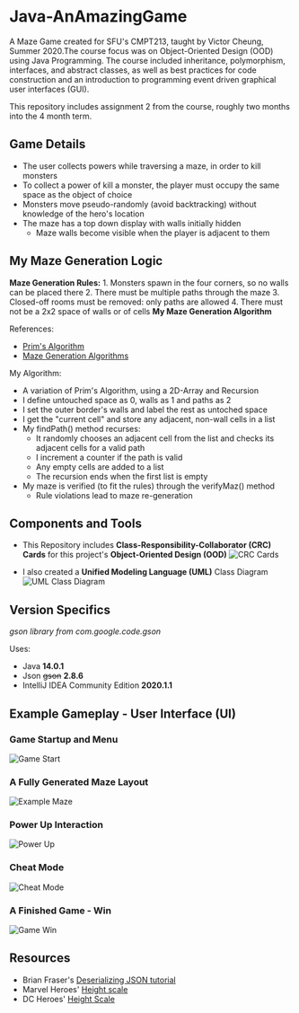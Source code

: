 # Java-AnAmazingGame
A Maze Game created for SFU's CMPT213, taught by Victor Cheung, Summer 2020.The course focus was on Object-Oriented Design (OOD) using Java Programming. The course included inheritance, polymorphism, interfaces, and abstract classes, as well as best practices for code construction and an introduction to programming event driven graphical user interfaces (GUI).

This repository includes assignment 2 from the course, roughly two months into the 4 month term.

## Game Details
- The user collects powers while traversing a maze, in order to kill monsters
- To collect a power of kill a monster, the player must occupy the same space as the object of choice
- Monsters move pseudo-randomly (avoid backtracking) without knowledge of the hero's location
- The maze has a top down display with walls initially hidden
  - Maze walls become visible when the player is adjacent to them 

## My Maze Generation Logic
**Maze Generation Rules:**
    1. Monsters spawn in the four corners, so no walls can be placed there
    2. There must be multiple paths through the maze
    3. Closed-off rooms must be removed: only paths are allowed
    4. There must not be a 2x2 space of walls or of cells
**My Maze Generation Algorithm**

References:
- [Prim's Algorithm](https://en.wikipedia.org/wiki/Prim%27s_algorithm)
- [Maze Generation Algorithms](https://en.wikipedia.org/wiki/Maze_generation_algorithm)

My Algorithm:
- A variation of Prim's Algorithm, using a 2D-Array and Recursion
- I define untouched space as 0, walls as 1 and paths as 2
- I set the outer border's walls and label the rest as untoched space
- I get the "current cell" and store any adjacent, non-wall cells in a list
- My findPath() method recurses:
  - It randomly chooses an adjacent cell from the list and checks its adjacent cells for a valid path 
  - I increment a counter if the path is valid
  - Any empty cells are added to a list
  - The recursion ends when the first list is empty
- My maze is verified (to fit the rules) through the verifyMaz() method
  - Rule violations lead to maze re-generation
  
  
  

## Components and Tools
- This Repository includes **Class-Responsibility-Collaborator (CRC) Cards** for this project's **Object-Oriented Design (OOD)**
![CRC Cards](docs/CRCcards.JPG)

- I also created a **Unified Modeling Language (UML)** Class Diagram
![UML Class Diagram](docs/AnAmazingGameUML.jpg)

## Version Specifics
*gson library from com.google.code.gson*

Uses:
- Java **14.0.1**
- Json ~~gson~~ **2.8.6**
- IntelliJ IDEA Community Edition **2020.1.1**

## Example Gameplay - User Interface (UI)
### Game Startup and Menu
![Game Start](images/Maze_StartUI.JPG)

### A Fully Generated Maze Layout
![Example Maze](images/Maze_Generation.JPG)

### Power Up Interaction
![Power Up](images/Maze_PowerUp.JPG)

### Cheat Mode
![Cheat Mode](images/Maze_Cheat.JPG)

### A Finished Game - Win
![Game Win](images/Maze_Win.JPG)

## Resources
- Brian Fraser's [Deserializing JSON tutorial](https://youtu.be/HSuVtkdej8Q)
- Marvel Heroes' [Height scale](https://marvel.fandom.com/wiki/Height_Scale)
- DC Heroes' [Height Scale](https://dc.fandom.com/wiki/Category:Height)

